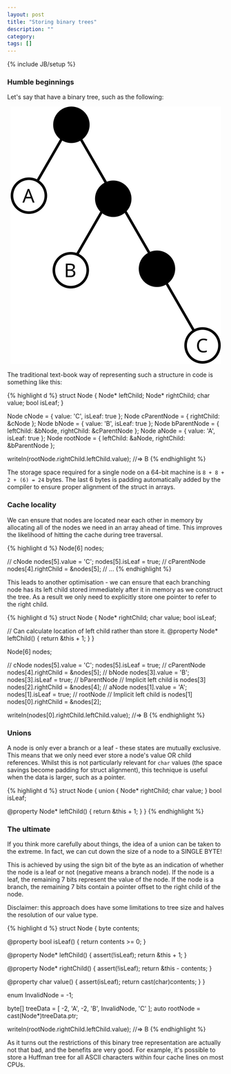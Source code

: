 ```yaml
---
layout: post
title: "Storing binary trees"
description: ""
category: 
tags: []
---
```

{% include JB/setup %}

### Humble beginnings

Let's say that have a binary tree, such as the following:

<div style="text-align: center">
  <img alt="A binary tree" src="/assets/images/binary_tree.svg">
</div>

The traditional text-book way of representing such a structure in code is
something like this:

{% highlight d %}
struct Node {
  Node* leftChild;
  Node* rightChild;
  char value;
  bool isLeaf;
}

Node cNode = { value: 'C', isLeaf: true };
Node cParentNode = { rightChild: &cNode };
Node bNode = { value: 'B', isLeaf: true };
Node bParentNode = { leftChild: &bNode, rightChild: &cParentNode };
Node aNode = { value: 'A', isLeaf: true };
Node rootNode = { leftChild: &aNode, rightChild: &bParentNode };

writeln(rootNode.rightChild.leftChild.value); //=> B
{% endhighlight %}

The storage space required for a single node on a 64-bit machine is
`8 + 8 + 2 + (6) = 24` bytes. The last 6 bytes is padding automatically added
by the compiler to ensure proper alignment of the struct in arrays.

### Cache locality

We can ensure that nodes are located near each other in memory by allocating
all of the nodes we need in an array ahead of time. This improves the likelihood
of hitting the cache during tree traversal.

{% highlight d %}
Node[6] nodes;

// cNode
nodes[5].value = 'C';
nodes[5].isLeaf = true;
// cParentNode
nodes[4].rightChild = &nodes[5];
// ...
{% endhighlight %}

This leads to another optimisation - we can ensure that each branching node
has its left child stored immediately after it in memory as we construct the
tree. As a result we only need to explicitly store one pointer to refer to
the right child.

{% highlight d %}
struct Node {
  Node* rightChild;
  char value;
  bool isLeaf;

  // Can calculate location of left child rather than store it.
  @property Node* leftChild() {
    return &this + 1;
  }
}

Node[6] nodes;

// cNode
nodes[5].value = 'C';
nodes[5].isLeaf = true;
// cParentNode
nodes[4].rightChild = &nodes[5];
// bNode
nodes[3].value = 'B';
nodes[3].isLeaf = true;
// bParentNode
// Implicit left child is nodes[3]
nodes[2].rightChild = &nodes[4];
// aNode
nodes[1].value = 'A';
nodes[1].isLeaf = true;
// rootNode
// Implicit left child is nodes[1]
nodes[0].rightChild = &nodes[2];

writeln(nodes[0].rightChild.leftChild.value); //=> B
{% endhighlight %}

### Unions

A node is only ever a branch or a leaf - these states are mutually exclusive.
This means that we only need ever store a node's value OR child references.
Whilst this is not particularly relevant for `char` values (the space savings
become padding for struct alignment), this technique is useful when the data is
larger, such as a pointer.

{% highlight d %}
struct Node {
  union {
    Node* rightChild;
    char value;
  }
  bool isLeaf;

  @property Node* leftChild() {
    return &this + 1;
  }
}
{% endhighlight %}

### The ultimate

If you think more carefully about things, the idea of a union can be taken to
the extreme. In fact, we can cut down the size of a node to a SINGLE BYTE!

This is achieved by using the sign bit of the byte as an indication of whether
the node is a leaf or not (negative means a branch node). If the node is a
leaf, the remaining 7 bits represent the value of the node. If the node is
a branch, the remaining 7 bits contain a pointer offset to the right child
of the node.

Disclaimer: this approach does have some limitations to tree size and
halves the resolution of our value type.

{% highlight d %}
struct Node {
  byte contents;

  @property bool isLeaf() {
    return contents >= 0;
  }

  @property Node* leftChild() {
    assert(!isLeaf);
    return &this + 1;
  }

  @property Node* rightChild() {
    assert(!isLeaf);
    return &this - contents;
  }

  @property char value() {
    assert(isLeaf);
    return cast(char)contents;
  }
}

enum InvalidNode = -1;

byte[] treeData = [
  -2, 'A', -2, 'B', InvalidNode, 'C'
];
auto rootNode = cast(Node*)treeData.ptr;

writeln(rootNode.rightChild.leftChild.value); //=> B
{% endhighlight %}

As it turns out the restrictions of this binary tree representation are
actually not that bad, and the benefits are very good. For example,
it's possible to store a Huffman tree for all ASCII characters within
four cache lines on most CPUs.
